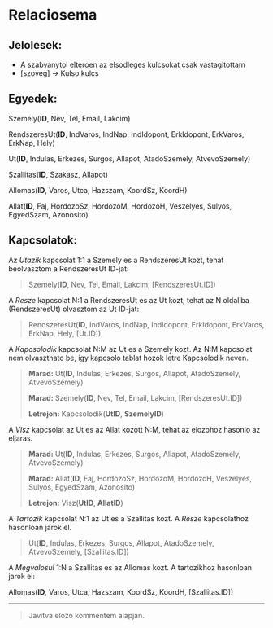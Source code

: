 # Relaciosema
## Jelolesek:
* A szabvanytol elteroen az elsodleges kulcsokat csak vastagitottam
* [szoveg] -> Kulso kulcs 

Egyedek:
---

Szemely(__ID__, Nev, Tel, Email, Lakcim)

RendszeresUt(__ID__, IndVaros, IndNap, IndIdopont, ErkIdopont, ErkVaros, ErkNap, Hely)

Ut(__ID__, Indulas, Erkezes, Surgos, Allapot, AtadoSzemely, AtvevoSzemely)

Szallitas(__ID__, Szakasz, Allapot)

Allomas(__ID__, Varos, Utca, Hazszam, KoordSz, KoordH)

Allat(__ID__, Faj, HordozoSz, HordozoM, HordozoH, Veszelyes, Sulyos, EgyedSzam, Azonosito)

Kapcsolatok:
---

Az *Utazik* kapcsolat 1:1 a Szemely es a RendszeresUt kozt, tehat beolvasztom a RendszeresUt ID-jat:

> Szemely(__ID__, Nev, Tel, Email, Lakcim, [RendszeresUt.ID])

A *Resze* kapcsolat N:1 a RendszeresUt es az Ut kozt, tehat az N oldaliba (RendszeresUt) olvasztom az Ut ID-jat:

> RendszeresUt(__ID__, IndVaros, IndNap, IndIdopont, ErkIdopont, ErkVaros, ErkNap, Hely, [Ut.ID])

A *Kapcsolodik* kapcsolat N:M az Ut es a Szemely kozt. Az N:M kapcsolat nem olvaszthato be, igy kapcsolo tablat hozok letre Kapcsolodik neven.

> __Marad:__ Ut(__ID__, Indulas, Erkezes, Surgos, Allapot, AtadoSzemely, AtvevoSzemely)
>
> __Marad:__ Szemely(__ID__, Nev, Tel, Email, Lakcim, [RendszeresUt.ID])
>
> __Letrejon:__ Kapcsolodik(__UtID__, __SzemelyID__)

A *Visz* kapcsolat az Ut es az Allat kozott N:M, tehat az elozohoz hasonlo az eljaras.

> __Marad:__  Ut(__ID__, Indulas, Erkezes, Surgos, Allapot, AtadoSzemely, AtvevoSzemely)
>
> __Marad:__ Allat(__ID__, Faj, HordozoSz, HordozoM, HordozoH, Veszelyes, Sulyos, EgyedSzam, Azonosito)
> 
> __Letrejon:__ Visz(__UtID__, __AllatID__)

A *Tartozik* kapcsolat N:1 az Ut es a Szallitas kozt. A *Resze* kapcsolathoz hasonloan jarok el.

> Ut(__ID__, Indulas, Erkezes, Surgos, Allapot, AtadoSzemely, AtvevoSzemely, [Szallitas.ID])

A *Megvalosul* 1:N a Szallitas es az Allomas kozt. A tartozikhoz hasonloan jarok el:

Allomas(__ID__, Varos, Utca, Hazszam, KoordSz, KoordH, [Szallitas.ID])

---
> Javitva elozo kommentem alapjan.  









